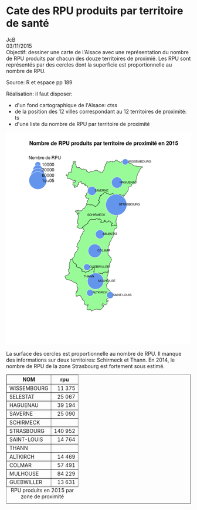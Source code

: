 # Cate des RPU produits par territoire de santé
JcB  
03/11/2015  
Objectif: dessiner une carte de l'Alsace avec une représentation du nombre de RPU produits par chacun des douze territoires de proximié. Les RPU sont représentés par des cercles dont la superficie est proportionnelle au nombre de RPU.

Source: R et espace pp 189

Réalisation: il faut disposer:

- d'un fond cartographique de l'Alsace: ctss
- de la position des 12 villes correspondant au 12 territoires de proximité: ts
- d'une liste du nombre de RPU par territoire de proximité




![](carte_rpu_tp_files/figure-html/carte-1.png) 

La surface des cercles est proportionnelle au nombre de RPU. Il manque des informations sur deux territoires: Schirmeck et Thann. En 2014, le nombre de RPU de la zone Strasbourg est fortement sous estimé.

<table border=1>
<caption align="bottom"> RPU produits en 2015 par zone de proximité </caption>
<tr> <th> NOM </th> <th> rpu </th>  </tr>
  <tr> <td> WISSEMBOURG </td> <td align="right"> 11 375 </td> </tr>
  <tr> <td> SELESTAT </td> <td align="right"> 25 067 </td> </tr>
  <tr> <td> HAGUENAU </td> <td align="right"> 39 194 </td> </tr>
  <tr> <td> SAVERNE </td> <td align="right"> 25 090 </td> </tr>
  <tr> <td> SCHIRMECK </td> <td align="right">  </td> </tr>
  <tr> <td> STRASBOURG </td> <td align="right"> 140 952 </td> </tr>
  <tr> <td> SAINT-LOUIS </td> <td align="right"> 14 764 </td> </tr>
  <tr> <td> THANN </td> <td align="right">  </td> </tr>
  <tr> <td> ALTKIRCH </td> <td align="right"> 14 469 </td> </tr>
  <tr> <td> COLMAR </td> <td align="right"> 57 491 </td> </tr>
  <tr> <td> MULHOUSE </td> <td align="right"> 84 229 </td> </tr>
  <tr> <td> GUEBWILLER </td> <td align="right"> 13 631 </td> </tr>
   </table>

